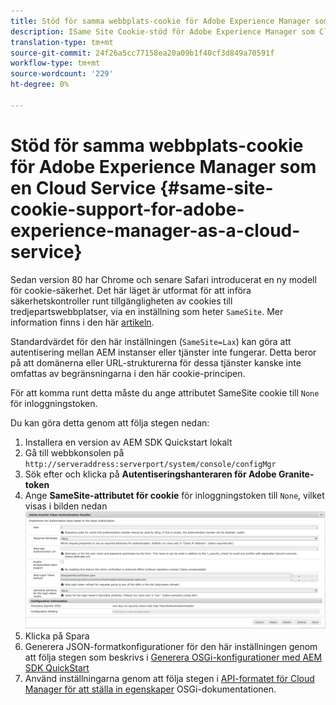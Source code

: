 ```yaml
---
title: Stöd för samma webbplats-cookie för Adobe Experience Manager som en Cloud Service
description: ISame Site Cookie-stöd för Adobe Experience Manager som Cloud Service
translation-type: tm+mt
source-git-commit: 24f26a5cc77158ea20a09b1f40cf3d849a70591f
workflow-type: tm+mt
source-wordcount: '229'
ht-degree: 0%

---
```



# Stöd för samma webbplats-cookie för Adobe Experience Manager som en Cloud Service {#same-site-cookie-support-for-adobe-experience-manager-as-a-cloud-service}

Sedan version 80 har Chrome och senare Safari introducerat en ny modell för cookie-säkerhet. Det här läget är utformat för att införa säkerhetskontroller runt tillgängligheten av cookies till tredjepartswebbplatser, via en inställning som heter `SameSite`. Mer information finns i den här [artikeln](https://web.dev/samesite-cookies-explained/).

Standardvärdet för den här inställningen (`SameSite=Lax`) kan göra att autentisering mellan AEM instanser eller tjänster inte fungerar. Detta beror på att domänerna eller URL-strukturerna för dessa tjänster kanske inte omfattas av begränsningarna i den här cookie-principen.

För att komma runt detta måste du ange attributet SameSite cookie till `None` för inloggningstoken.

Du kan göra detta genom att följa stegen nedan:

1. Installera en version av AEM SDK Quickstart lokalt
1. Gå till webbkonsolen på `http://serveraddress:serverport/system/console/configMgr`
1. Sök efter och klicka på **Autentiseringshanteraren för Adobe Granite-token**
1. Ange **SameSite-attributet för cookie** för inloggningstoken till `None`, vilket visas i bilden nedan
   ![samma webbplats](/help/security/assets/samesite1.png)
1. Klicka på Spara
1. Generera JSON-formatkonfigurationer för den här inställningen genom att följa stegen som beskrivs i [Generera OSGi-konfigurationer med AEM SDK QuickStart](/help/implementing/deploying/configuring-osgi.md#generating-osgi-configurations-using-the-aem-sdk-quickstart)
1. Använd inställningarna genom att följa stegen i [API-formatet för Cloud Manager för att ställa in egenskaper](/help/implementing/deploying/configuring-osgi.md#cloud-manager-api-format-for-setting-properties) OSGi-dokumentationen.
